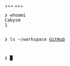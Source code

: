 +++
+++

<!-- insert_anchor_links = "right" -->


<div class="crt scanlines">
<pre>
❯ whoami
Cabysm
1

❯ ls ~/workspace
<a href="https://github.com/Cabysm">GitHub</a>

❯ <span class="cursor">█</span>
</pre>
</div>